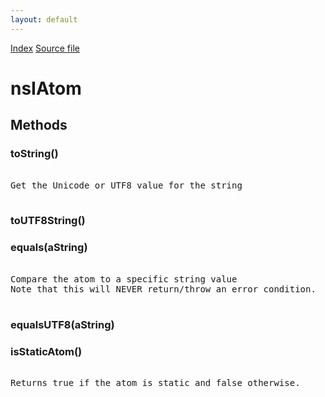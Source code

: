 ```yaml
---
layout: default
---
```

<div id='links'><a href="../index.html">Index</a>
<a href="http://dxr.mozilla.org/mozilla-central/source/xpcom/ds/nsIAtom.idl">Source file</a>
</div>

# nsIAtom #

## Methods ##

### toString() ###
<pre>  
Get the Unicode or UTF8 value for the string  
  
</pre>
### toUTF8String() ###

### equals(aString) ###
<pre>  
Compare the atom to a specific string value  
Note that this will NEVER return/throw an error condition.  
  
</pre>
### equalsUTF8(aString) ###

### isStaticAtom() ###
<pre>  
Returns true if the atom is static and false otherwise.  
  
</pre>